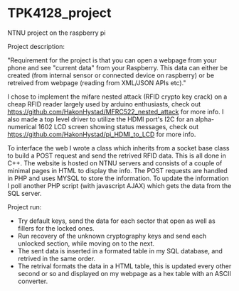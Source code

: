 # TPK4128_project
NTNU project on the raspberry pi


Project description:

"Requirement for the project is that you can open a webpage from your phone and see "current data" from your Raspberry. This data can either be created (from internal sensor or connected device on raspberry) or be retreived from webpage (reading from XML/JSON APIs etc)."

I chose to implement the mifare nested attack (RFID crypto key crack) on a cheap RFID reader largely used by arduino enthusiasts, check out https://github.com/HakonHystad/MFRC522_nested_attack for more info. I also made a top level driver to utilize the HDMI port's I2C for an alpha-numerical 1602 LCD screen showing status messages, check out https://github.com/HakonHystad/pi_HDMI_to_LCD for more info.

To interface the web I wrote a class which inherits from a socket base class to build a POST request and send the retrived RFID data. This is all done in C++. The website is hosted on NTNU servers and consists of a couple of minimal pages in HTML to display the info. The POST requests are handled in PHP and uses MYSQL to store the information. To update the information I poll another PHP script (with javascript AJAX) which gets the data from the SQL server.

Project run:

- Try default keys, send the data for each sector that open as well as fillers for the locked ones.
- Run recovery of the unknown cryptography keys and send each unlocked section, while moving on to the next.
- The sent data is inserted in a formated table in my SQL database, and retrived in the same order. 
- The retrival formats the data in a HTML table, this is updated every other second or so and displayed on my webpage as a hex table with an ASCII converter.
